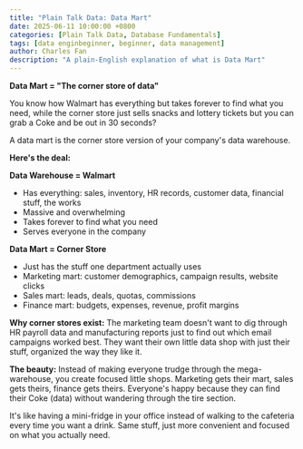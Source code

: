 ```yaml
---
title: "Plain Talk Data: Data Mart"
date: 2025-06-11 10:00:00 +0800
categories: [Plain Talk Data, Database Fundamentals]
tags: [data enginbeginner, beginner, data management]
author: Charles Fan
description: "A plain-English explanation of what is Data Mart"
---
```



**Data Mart = "The corner store of data"**

You know how Walmart has everything but takes forever to find what you need, while the corner store just sells snacks and lottery tickets but you can grab a Coke and be out in 30 seconds?

A data mart is the corner store version of your company's data warehouse.

**Here's the deal:**

**Data Warehouse = Walmart**
- Has everything: sales, inventory, HR records, customer data, financial stuff, the works
- Massive and overwhelming
- Takes forever to find what you need
- Serves everyone in the company

**Data Mart = Corner Store**
- Just has the stuff one department actually uses
- Marketing mart: customer demographics, campaign results, website clicks
- Sales mart: leads, deals, quotas, commissions
- Finance mart: budgets, expenses, revenue, profit margins

**Why corner stores exist:**
The marketing team doesn't want to dig through HR payroll data and manufacturing reports just to find out which email campaigns worked best. They want their own little data shop with just their stuff, organized the way they like it.

**The beauty:** Instead of making everyone trudge through the mega-warehouse, you create focused little shops. Marketing gets their mart, sales gets theirs, finance gets theirs. Everyone's happy because they can find their Coke (data) without wandering through the tire section.

It's like having a mini-fridge in your office instead of walking to the cafeteria every time you want a drink. Same stuff, just more convenient and focused on what you actually need.
